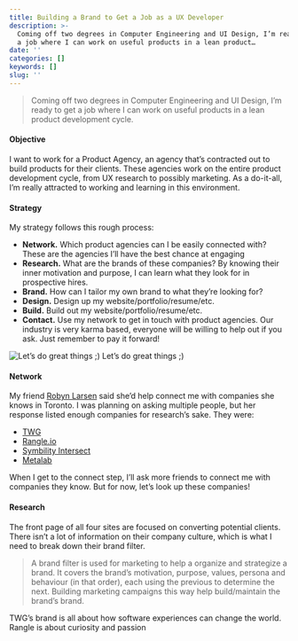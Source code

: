 ```yaml
---
title: Building a Brand to Get a Job as a UX Developer
description: >-
  Coming off two degrees in Computer Engineering and UI Design, I’m ready to get
  a job where I can work on useful products in a lean product…
date: ''
categories: []
keywords: []
slug: ''
---
```


> Coming off two degrees in Computer Engineering and UI Design, I’m ready to get a job where I can work on useful products in a lean product development cycle. 

#### Objective 

I want to work for a Product Agency, an agency that’s contracted out to build products for their clients. These agencies work on the entire product development cycle, from UX research to possibly marketing. As a do-it-all, I’m really attracted to working and learning in this environment. 

#### Strategy

My strategy follows this rough process: 

*   **Network.** Which product agencies can I be easily connected with? These are the agencies I’ll have the best chance at engaging
*   **Research.** What are the brands of these companies? By knowing their inner motivation and purpose, I can learn what they look for in prospective hires. 
*   **Brand.** How can I tailor my own brand to what they’re looking for? 
*   **Design.** Design up my website/portfolio/resume/etc. 
*   **Build.** Build out my website/portfolio/resume/etc. 
*   **Contact.** Use my network to get in touch with product agencies. Our industry is very karma based, everyone will be willing to help out if you ask. Just remember to pay it forward! 

![Let’s do great things ;)](https://cdn-images-1.medium.com/max/800/0*W_8nQk2LRcepZi_E)
Let’s do great things ;)

#### Network 

My friend [Robyn Larsen](http://robynlarsen.ca/) said she’d help connect me with companies she knows in Toronto. I was planning on asking multiple people, but her response listed enough companies for research’s sake. They were: 

*   [TWG](https://twg.io/)
*   [Rangle.io](https://rangle.io/)
*   [Symbility Intersect](https://www.symbilitysolutions.com/symbility-intersect/)
*   [Metalab](https://metalab.co/)

When I get to the connect step, I’ll ask more friends to connect me with companies they know. But for now, let’s look up these companies! 

#### Research

The front page of all four sites are focused on converting potential clients. There isn’t a lot of information on their company culture, which is what I need to break down their brand filter. 

> A brand filter is used for marketing to help a organize and strategize a brand. It covers the brand’s motivation, purpose, values, persona and behaviour (in that order), each using the previous to determine the next. Building marketing campaigns this way help build/maintain the brand’s brand. 

TWG’s brand is all about how software experiences can change the world. Rangle is about curiosity and passion